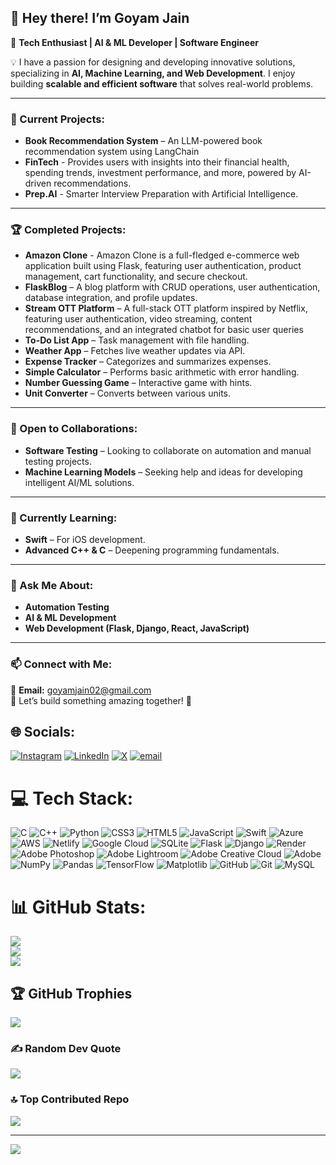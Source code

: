 ## 👋 Hey there! I’m Goyam Jain  

🚀 **Tech Enthusiast | AI & ML Developer | Software Engineer**  

💡 I have a passion for designing and developing innovative solutions, specializing in **AI, Machine Learning, and Web Development**. I enjoy building **scalable and efficient software** that solves real-world problems.  

---

### 🔭 Current Projects:  
- **Book Recommendation System** – An LLM-powered book recommendation system using LangChain
- **FinTech** - Provides users with insights into their financial health, spending trends, investment performance, and more, powered by AI-driven recommendations.
- **Prep.AI** - Smarter Interview Preparation with Artificial Intelligence. 

---

### 🏆 Completed Projects:  
- **Amazon Clone** - Amazon Clone is a full-fledged e-commerce web application built using Flask, featuring user authentication, product management, cart functionality, and secure checkout. 
- **FlaskBlog** – A blog platform with CRUD operations, user authentication, database integration, and profile updates.
- **Stream OTT Platform** – A full-stack OTT platform inspired by Netflix, featuring user authentication, video streaming, content recommendations, and an integrated chatbot for basic user queries
- **To-Do List App** – Task management with file handling.  
- **Weather App** – Fetches live weather updates via API.  
- **Expense Tracker** – Categorizes and summarizes expenses.  
- **Simple Calculator** – Performs basic arithmetic with error handling.  
- **Number Guessing Game** – Interactive game with hints.  
- **Unit Converter** – Converts between various units.  

---

### 👯 Open to Collaborations:  
- **Software Testing** – Looking to collaborate on automation and manual testing projects.  
- **Machine Learning Models** – Seeking help and ideas for developing intelligent AI/ML solutions.  

---

### 🌱 Currently Learning:  
- **Swift** – For iOS development.  
- **Advanced C++ & C** – Deepening programming fundamentals.  

---

### 💬 Ask Me About:  
- **Automation Testing**  
- **AI & ML Development**  
- **Web Development (Flask, Django, React, JavaScript)**  

---

### 📫 Connect with Me:  
📩 **Email:** goyamjain02@gmail.com  
📌 Let’s build something amazing together! 🚀  

## 🌐 Socials:
[![Instagram](https://img.shields.io/badge/Instagram-%23E4405F.svg?logo=Instagram&logoColor=white)](https://instagram.com/jgoyam02) [![LinkedIn](https://img.shields.io/badge/LinkedIn-%230077B5.svg?logo=linkedin&logoColor=white)](https://linkedin.com/in/goyam02) [![X](https://img.shields.io/badge/X-black.svg?logo=X&logoColor=white)](https://x.com/goyamjain02) [![email](https://img.shields.io/badge/Email-D14836?logo=gmail&logoColor=white)](mailto:goyamjain02@gmail.com) 

# 💻 Tech Stack:
![C](https://img.shields.io/badge/c-%2300599C.svg?style=for-the-badge&logo=c&logoColor=white) ![C++](https://img.shields.io/badge/c++-%2300599C.svg?style=for-the-badge&logo=c%2B%2B&logoColor=white) ![Python](https://img.shields.io/badge/python-3670A0?style=for-the-badge&logo=python&logoColor=ffdd54) ![CSS3](https://img.shields.io/badge/css3-%231572B6.svg?style=for-the-badge&logo=css3&logoColor=white) ![HTML5](https://img.shields.io/badge/html5-%23E34F26.svg?style=for-the-badge&logo=html5&logoColor=white) ![JavaScript](https://img.shields.io/badge/javascript-%23323330.svg?style=for-the-badge&logo=javascript&logoColor=%23F7DF1E) ![Swift](https://img.shields.io/badge/swift-F54A2A?style=for-the-badge&logo=swift&logoColor=white) ![Azure](https://img.shields.io/badge/azure-%230072C6.svg?style=for-the-badge&logo=microsoftazure&logoColor=white) ![AWS](https://img.shields.io/badge/AWS-%23FF9900.svg?style=for-the-badge&logo=amazon-aws&logoColor=white) ![Netlify](https://img.shields.io/badge/netlify-%23000000.svg?style=for-the-badge&logo=netlify&logoColor=#00C7B7) ![Google Cloud](https://img.shields.io/badge/GoogleCloud-%234285F4.svg?style=for-the-badge&logo=google-cloud&logoColor=white) ![SQLite](https://img.shields.io/badge/sqlite-%2307405e.svg?style=for-the-badge&logo=sqlite&logoColor=white) ![Flask](https://img.shields.io/badge/flask-%23000.svg?style=for-the-badge&logo=flask&logoColor=white) ![Django](https://img.shields.io/badge/django-%23092E20.svg?style=for-the-badge&logo=django&logoColor=white) ![Render](https://img.shields.io/badge/render-%230046F7.svg?style=for-the-badge&logo=render&logoColor=white) ![Adobe Photoshop](https://img.shields.io/badge/adobe%20photoshop-%2331A8FF.svg?style=for-the-badge&logo=adobe%20photoshop&logoColor=white) ![Adobe Lightroom](https://img.shields.io/badge/Adobe%20Lightroom-31A8FF.svg?style=for-the-badge&logo=Adobe%20Lightroom&logoColor=white) ![Adobe Creative Cloud](https://img.shields.io/badge/Adobe%20Creative%20Cloud-DA1F26.svg?style=for-the-badge&logo=Adobe%20Creative%20Cloud&logoColor=white) ![Adobe](https://img.shields.io/badge/adobe-%23FF0000.svg?style=for-the-badge&logo=adobe&logoColor=white) ![NumPy](https://img.shields.io/badge/numpy-%23013243.svg?style=for-the-badge&logo=numpy&logoColor=white) ![Pandas](https://img.shields.io/badge/pandas-%23150458.svg?style=for-the-badge&logo=pandas&logoColor=white) ![TensorFlow](https://img.shields.io/badge/TensorFlow-%23FF6F00.svg?style=for-the-badge&logo=TensorFlow&logoColor=white) ![Matplotlib](https://img.shields.io/badge/Matplotlib-%23ffffff.svg?style=for-the-badge&logo=Matplotlib&logoColor=black) ![GitHub](https://img.shields.io/badge/github-%23121011.svg?style=for-the-badge&logo=github&logoColor=white) ![Git](https://img.shields.io/badge/git-%23F05033.svg?style=for-the-badge&logo=git&logoColor=white) ![MySQL](https://img.shields.io/badge/mysql-4479A1.svg?style=for-the-badge&logo=mysql&logoColor=white)
# 📊 GitHub Stats:
![](https://github-readme-stats.vercel.app/api?username=Goyam02&theme=dark&hide_border=true&include_all_commits=true&count_private=true)<br/>
![](https://github-readme-streak-stats.herokuapp.com/?user=Goyam02&theme=dark&hide_border=true)<br/>
![](https://github-readme-stats.vercel.app/api/top-langs/?username=Goyam02&theme=dark&hide_border=true&include_all_commits=true&count_private=true&layout=compact)

## 🏆 GitHub Trophies
![](https://github-profile-trophy.vercel.app/?username=Goyam02&theme=radical&no-frame=false&no-bg=true&margin-w=4)

### ✍️ Random Dev Quote
![](https://quotes-github-readme.vercel.app/api?type=horizontal&theme=radical)

### 🔝 Top Contributed Repo
![](https://github-contributor-stats.vercel.app/api?username=Goyam02&limit=5&theme=dark&combine_all_yearly_contributions=true)

---
[![](https://visitcount.itsvg.in/api?id=Goyam02&icon=0&color=0)](https://visitcount.itsvg.in)

<!-- Proudly created with GPRM ( https://gprm.itsvg.in ) -->
